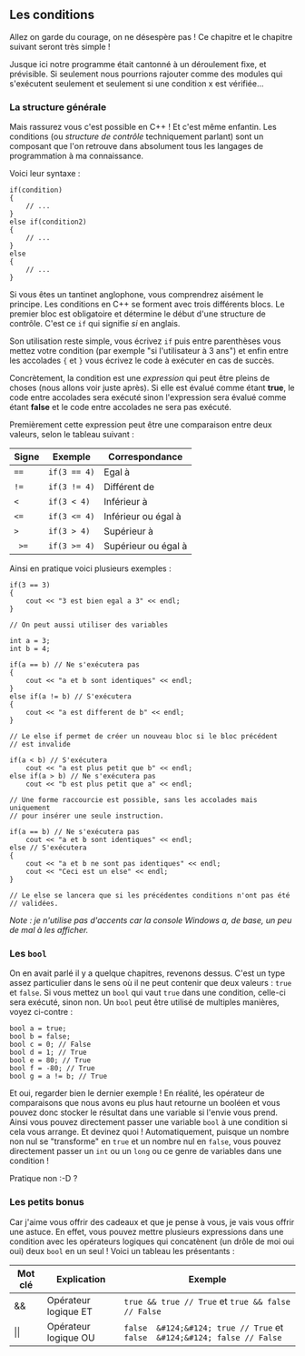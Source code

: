 ## Les conditions

Allez on garde du courage, on ne désespère pas ! Ce chapitre et le chapitre
suivant seront très simple !

Jusque ici notre programme était cantonné à un déroulement fixe, et prévisible.
Si seulement nous pourrions rajouter comme des modules qui s'exécutent seulement
et seulement si une condition x est vérifiée...

### La structure générale

Mais rassurez vous c'est possible en C++ ! Et c'est même enfantin. Les conditions
(ou *structure de contrôle* techniquement parlant) sont un composant que l'on
retrouve dans absolument tous les langages de programmation à ma connaissance.

Voici leur syntaxe :

    if(condition)
    {
        // ...
    }
    else if(condition2)
    {
        // ...
    }
    else
    {
        // ...
    }
    
Si vous êtes un tantinet anglophone, vous comprendrez aisément le principe. Les
conditions en C++ se forment avec trois différents blocs. Le premier bloc est
obligatoire et détermine le début d'une structure de contrôle. C'est ce ```if```
qui signifie *si* en anglais.

Son utilisation reste simple, vous écrivez ```if``` puis entre parenthèses vous
mettez votre condition (par exemple "si l'utilisateur à 3 ans") et enfin entre
les accolades ```{``` et ```}``` vous écrivez le code à exécuter en cas de
succès.

Concrètement, la condition est une *expression* qui peut être pleins de choses
(nous allons voir juste après). Si elle est évalué comme étant **true**, le code
entre accolades sera exécuté sinon l'expression sera évalué comme étant **false**
et le code entre accolades ne sera pas exécuté.

Premièrement cette expression peut être une comparaison entre deux valeurs,
selon le tableau suivant :

| Signe | Exemple | Correspondance |
| -- | -- | -- |
| ```==``` | ```if(3 == 4)``` | Egal à |
| ```!=``` | ```if(3 != 4)``` | Différent de |
| ```<``` | ```if(3 < 4)``` | Inférieur à |
| ```<=``` | ```if(3 <= 4)``` | Inférieur ou égal à |
| ```>``` | ```if(3 > 4)``` | Supérieur à |
| ``` >=``` | ```if(3 >= 4)``` | Supérieur ou égal à |

Ainsi en pratique voici plusieurs exemples :

    if(3 == 3)
    {
        cout << "3 est bien egal a 3" << endl;
    }
    
    // On peut aussi utiliser des variables
    
    int a = 3;
    int b = 4;
    
    if(a == b) // Ne s'exécutera pas
    {
        cout << "a et b sont identiques" << endl;
    }
    else if(a != b) // S'exécutera
    {
        cout << "a est different de b" << endl;
    }
    
    // Le else if permet de créer un nouveau bloc si le bloc précédent
    // est invalide
    
    if(a < b) // S'exécutera
        cout << "a est plus petit que b" << endl;
    else if(a > b) // Ne s'exécutera pas
        cout << "b est plus petit que a" << endl;
    
    // Une forme raccourcie est possible, sans les accolades mais uniquement
    // pour insérer une seule instruction.
    
    if(a == b) // Ne s'exécutera pas
        cout << "a et b sont identiques" << endl;
    else // S'exécutera
    {
        cout << "a et b ne sont pas identiques" << endl;
        cout << "Ceci est un else" << endl;
    }
    
    // Le else se lancera que si les précédentes conditions n'ont pas été
    // validées.

*Note : je n'utilise pas d'accents car la console Windows a, de base, un peu
de mal à les afficher.*

### Les ```bool```

On en avait parlé il y a quelque chapitres, revenons dessus. C'est un type assez
particulier dans le sens où il ne peut contenir que deux valeurs : ```true``` et
```false```. Si vous mettez un ```bool``` qui vaut ```true``` dans une condition,
celle-ci sera exécuté, sinon non. Un ```bool``` peut être utilisé de multiples
manières, voyez ci-contre :

    bool a = true;
    bool b = false;
    bool c = 0; // False
    bool d = 1; // True
    bool e = 80; // True
    bool f = -80; // True
    bool g = a != b; // True
    
Et oui, regarder bien le dernier exemple ! En réalité, les opérateur de
comparaisons que nous avons eu plus haut retourne un booléen et vous pouvez donc
stocker le résultat dans une variable si l'envie vous prend. Ainsi vous pouvez
directement passer une variable ```bool``` à une condition si cela vous arrange.
Et devinez quoi ! Automatiquement, puisque un nombre non nul se "transforme" en
```true``` et un nombre nul en ```false```, vous pouvez directement passer un
```int``` ou un ```long``` ou ce genre de variables dans une condition !

Pratique non :-D ?

### Les petits bonus

Car j'aime vous offrir des cadeaux et que je pense à vous, je vais vous offrir
une astuce. En effet, vous pouvez mettre plusieurs expressions dans une
condition avec les opérateurs logiques qui concatènent (un drôle de moi oui oui)
deux ```bool``` en un seul ! Voici un tableau les présentants :

| Mot clé | Explication | Exemple |
| -- | -- | -- |
| && | Opérateur logique ET | ```true && true // True``` et ```true && false // False``` |
| &#124;&#124; | Opérateur logique OU | ```false  &#124;&#124; true // True``` et ```false  &#124;&#124; false // False``` | | ! | Opérateur logique NON | ```!true // False``` et ```!false // True``` |